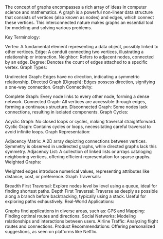The concept of graphs encompasses a rich array of ideas in computer science and mathematics. A graph is a powerful non-linear data structure that consists of vertices (also known as nodes) and edges, which connect these vertices. This interconnected nature makes graphs an essential tool for modeling and solving various problems.

Key Terminology:

Vertex: A fundamental element representing a data object, possibly linked to other vertices.
Edge: A conduit connecting two vertices, illustrating a relationship or interaction.
Neighbor: Refers to adjacent nodes, connected by an edge.
Degree: Denotes the count of edges attached to a specific vertex.
Graph Types:

Undirected Graph: Edges have no direction, indicating a symmetric relationship.
Directed Graph (Digraph): Edges possess direction, signifying a one-way connection.
Graph Connectivity:

Complete Graph: Every node links to every other node, forming a dense network.
Connected Graph: All vertices are accessible through edges, forming a continuous structure.
Disconnected Graph: Some nodes lack connections, resulting in isolated components.
Graph Cycles:

Acyclic Graph: No closed loops or cycles, making traversal straightforward.
Cyclic Graph: Contains cycles or loops, necessitating careful traversal to avoid infinite loops.
Graph Representation:

Adjacency Matrix: A 2D array depicting connections between vertices. Symmetry is observed in undirected graphs, while directed graphs lack this symmetry.
Adjacency List: A collection of linked lists or arrays cataloging neighboring vertices, offering efficient representation for sparse graphs.
Weighted Graphs:

Weighted edges introduce numerical values, representing attributes like distance, cost, or preference.
Graph Traversals:

Breadth First Traversal: Explore nodes level by level using a queue, ideal for finding shortest paths.
Depth First Traversal: Traverse as deeply as possible along a branch before backtracking, typically using a stack. Useful for exploring paths exhaustively.
Real-World Applications:

Graphs find applications in diverse areas, such as:
GPS and Mapping: Finding optimal routes and directions.
Social Networks: Modeling relationships and interactions between users.
Airline Traffic: Analyzing flight routes and connections.
Product Recommendations: Offering personalized suggestions, as seen on platforms like Netflix.